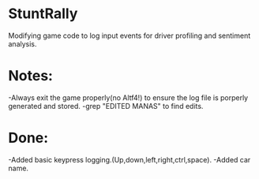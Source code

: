 # StuntRally
Modifying game code to log input events for driver profiling and sentiment analysis.

# Notes:

-Always exit the game properly(no Altf4!) to ensure the log file is porperly generated and stored.
-grep "EDITED MANAS" to find edits.

# Done:

-Added basic keypress logging.(Up,down,left,right,ctrl,space).
-Added car name.


